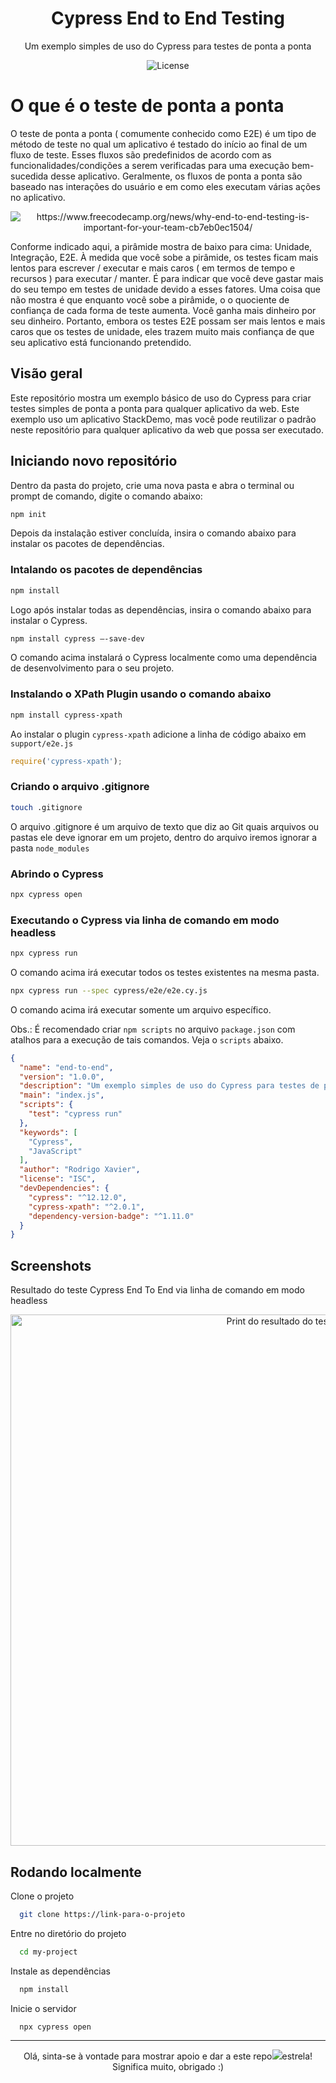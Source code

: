 <h1 align="center"> Cypress End to End Testing </h1>

<p align="center">
Um exemplo simples de uso do Cypress para testes de ponta a ponta
</p>

<p align="center">
  <img alt="License" src="https://img.shields.io/badge/License-MIT-green.svg">
</p>

# O que é o teste de ponta a ponta

O teste de ponta a ponta ( comumente conhecido como E2E) é um tipo de método de teste no qual um aplicativo é testado do início ao final de um fluxo de teste. Esses fluxos são predefinidos de acordo com as funcionalidades/condições a serem verificadas para uma execução bem-sucedida desse aplicativo. Geralmente, os fluxos de ponta a ponta são baseado nas interações do usuário e em como eles executam várias ações no aplicativo. 



<p align="center">
  <img alt="https://www.freecodecamp.org/news/why-end-to-end-testing-is-important-for-your-team-cb7eb0ec1504/" src="https://github.com/rxaviersantos/cypress-end-to-end-test/assets/85380530/577dc23f-616b-4337-948e-642b48f73bb5">
</p>

Conforme indicado aqui, a pirâmide mostra de baixo para cima: Unidade, Integração, E2E. À medida que você sobe a pirâmide, os testes ficam mais lentos para escrever / executar e mais caros ( em termos de tempo e recursos ) para executar / manter. É para indicar que você deve gastar mais do seu tempo em testes de unidade devido a esses fatores. Uma coisa que não mostra é que enquanto você sobe a pirâmide, o o quociente de confiança de cada forma de teste aumenta. Você ganha mais dinheiro por seu dinheiro. Portanto, embora os testes E2E possam ser mais lentos e mais caros que os testes de unidade, eles trazem muito mais confiança de que seu aplicativo está funcionando pretendido.

## Visão geral

Este repositório mostra um exemplo básico de uso do Cypress para criar testes simples de ponta a ponta para qualquer aplicativo da web. Este exemplo uso um aplicativo StackDemo, mas você pode reutilizar o padrão neste repositório para qualquer aplicativo da web que possa ser executado.

## Iniciando novo repositório 
Dentro da pasta do projeto, crie uma nova pasta e abra o terminal ou prompt de comando, digite o comando abaixo: 
```bash 
npm init
```
Depois da instalação estiver concluída, insira o comando abaixo para instalar os pacotes de dependências. 
### Intalando os pacotes de dependências 
```bash 
npm install
```
Logo após instalar todas as dependências, insira o comando abaixo para instalar o Cypress.
```bash 
npm install cypress –-save-dev
```
O comando acima instalará o Cypress localmente como uma dependência de desenvolvimento para o seu projeto.

### Instalando o XPath Plugin usando o comando abaixo

 ```bash 
npm install cypress-xpath
```
Ao instalar o plugin ```cypress-xpath``` adicione a linha de código abaixo em ```support/e2e.js```

 ```js
require('cypress-xpath');
```

### Criando o arquivo .gitignore

 ```bash 
touch .gitignore
```
O arquivo .gitignore é um arquivo de texto que diz ao Git quais arquivos ou pastas ele deve ignorar em um projeto, dentro do arquivo iremos ignorar a pasta  ```node_modules```

### Abrindo o Cypress 
 ```bash 
npx cypress open
```

### Executando o Cypress via linha de comando em modo headless
 ```bash 
npx cypress run 
```
O comando acima irá executar todos os testes existentes na mesma pasta.
 ```bash 
npx cypress run --spec cypress/e2e/e2e.cy.js
```

O comando acima irá executar somente um arquivo específico.


Obs.: É recomendado criar ```npm scripts``` no arquivo ```package.json``` com atalhos para a execução de tais comandos. Veja o ```scripts``` abaixo.

````json
{
  "name": "end-to-end",
  "version": "1.0.0",
  "description": "Um exemplo simples de uso do Cypress para testes de ponta a ponta",
  "main": "index.js",
  "scripts": {
    "test": "cypress run"
  },
  "keywords": [
    "Cypress",
    "JavaScript"
  ],
  "author": "Rodrigo Xavier",
  "license": "ISC",
  "devDependencies": {
    "cypress": "^12.12.0",
    "cypress-xpath": "^2.0.1",
    "dependency-version-badge": "^1.11.0"
  }
}
```` 

## Screenshots

Resultado do teste Cypress End To End  via linha de comando em modo headless
                                                                                
<p align="center">
  <img alt="Print do resultado do teste" src="https://github.com/rxaviersantos/cypress-end-to-end-test/assets/85380530/9bd8e6a7-2604-4516-ae05-5b87c07d4e2c" "height="600px" width="850px"> </p>
  

## Rodando localmente

Clone o projeto

```bash
  git clone https://link-para-o-projeto
```

Entre no diretório do projeto

```bash
  cd my-project
```

Instale as dependências

```bash
  npm install
```

Inicie o servidor

```bash
  npx cypress open
```

       

-------
<p align="center">
 Olá, sinta-se à vontade para mostrar apoio e dar a este repo<img src="https://img.icons8.com/fluency/20/null/star.png"/>estrela! Significa muito, obrigado :) 
</p>
